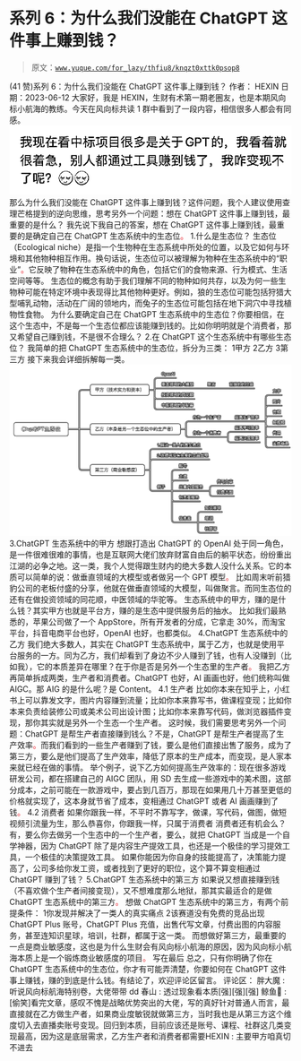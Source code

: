 # 系列 6：为什么我们没能在 ChatGPT 这件事上赚到钱？

> 原文：[`www.yuque.com/for_lazy/thfiu8/knqzt0xttk0psop8`](https://www.yuque.com/for_lazy/thfiu8/knqzt0xttk0psop8)

<ne-h2 id="a83b07ba" data-lake-id="a83b07ba"><ne-heading-ext><ne-heading-anchor></ne-heading-anchor><ne-heading-fold></ne-heading-fold></ne-heading-ext><ne-heading-content><ne-text id="u94fe39fc">(41 赞)系列 6：为什么我们没能在 ChatGPT 这件事上赚到钱？</ne-text></ne-heading-content></ne-h2> <ne-p id="uebe689f5" data-lake-id="uebe689f5"><ne-text id="u0698ad0e">作者： HEXIN</ne-text></ne-p> <ne-p id="uaaa711f0" data-lake-id="uaaa711f0"><ne-text id="ufda62032">日期：2023-06-12</ne-text></ne-p> <ne-p id="u715e2ea5" data-lake-id="u715e2ea5"><ne-text id="ue704dfbf">大家好，我是 HEXIN，生财有术第一期老圈友，也是本期风向标小航海的教练。今天在风向标共读 1 群中看到了一段内容，相信很多人都会有同感。</ne-text></ne-p> <ne-p id="u0f7ec9c1" data-lake-id="u0f7ec9c1"><ne-card data-card-name="image" data-card-type="inline" id="EZsqy" data-event-boundary="card">![](img/c273ca3e984be1ab0a720db3e90ba672.png)</ne-card></ne-p> <ne-p id="u4757a673" data-lake-id="u4757a673"><ne-text id="ue1cccb52">那么</ne-text><ne-text id="u5b6b643b" ne-bold="true">为什么我们没能在 ChatGPT 这件事上赚到钱？</ne-text><ne-text id="ubf763b96">这件问题，我个人建议使用查理芒格提到的逆向思维，思考另外一个问题：</ne-text><ne-text id="u9f1e4d84" ne-bold="true">想在 ChatGPT 这件事上赚到钱，最重要的是什么？</ne-text></ne-p> <ne-p id="u048ed21b" data-lake-id="u048ed21b"><ne-text id="u27784f87">我先说下我自己的答案，想在 ChatGPT 这件事上赚到钱，最重要的是</ne-text><ne-text id="u69dbd94c" ne-bold="true">确定自己在 ChatGPT 生态系统中的生态位</ne-text><ne-text id="ucae03e4b" style="color: rgb(236, 40, 52);">。</ne-text></ne-p> <ne-h3 id="b937c5bb" data-lake-id="b937c5bb"><ne-heading-ext><ne-heading-anchor></ne-heading-anchor><ne-heading-fold></ne-heading-fold></ne-heading-ext><ne-heading-content><ne-text id="ue4d64a99">1.什么是生态位？</ne-text></ne-heading-content></ne-h3> <ne-p id="u51b96e5e" data-lake-id="u51b96e5e"><ne-text id="u8cfd0424">生态位（Ecological niche）是指一个生物种在生态系统中所处的位置，以及它如何与环境和其他物种相互作用。换句话说，</ne-text><ne-text id="ud77bfb90" ne-bold="true">生态位可以被理解为物种在生态系统中的“职业”</ne-text><ne-text id="ub0623c77" style="color: rgb(236, 40, 52);">。</ne-text><ne-text id="u69c3bac0">它反映了物种在生态系统中的角色，包括它们的食物来源、行为模式、生活空间等等。</ne-text></ne-p> <ne-p id="u5491edb7" data-lake-id="u5491edb7"><ne-text id="u06bc85c7">生态位的概念有助于我们理解不同的物种如何共存，以及为何一些生物种可能在特定环境中表现得比其他物种更好。例如，狼的生态位可能包括狩猎大型哺乳动物，活动在广阔的领地内，而兔子的生态位可能包括在地下洞穴中寻找植物性食物。</ne-text></ne-p> <ne-p id="udb5279dc" data-lake-id="udb5279dc"><ne-text id="ub42f2f68" ne-bold="true">为什么要确定自己在 ChatGPT 生态系统中的生态位？</ne-text><ne-text id="uab7bf8b3">你要相信，在这个生态中，不是每一个生态位都应该能赚到钱的。比如你明明就是个消费者，那又希望自己赚到钱，不是很不合理么？</ne-text></ne-p> <ne-h2 id="3b99c663" data-lake-id="3b99c663"><ne-heading-ext><ne-heading-anchor></ne-heading-anchor><ne-heading-fold></ne-heading-fold></ne-heading-ext><ne-heading-content><ne-text id="u4b9cee6d">2.在 ChatGPT 这个生态系统中有哪些生态位？</ne-text></ne-heading-content></ne-h2> <ne-p id="u04c1640b" data-lake-id="u04c1640b"><ne-text id="ue623b400">我简单的把 ChatGPT 生态系统中的生态位，拆分为三类：</ne-text></ne-p> <ne-oli index-type="0"><ne-oli-i>1</ne-oli-i><ne-oli-c class="ne-oli-content" id="uf9102308" data-lake-id="uf9102308"><ne-text id="ud5d2b532">甲方</ne-text></ne-oli-c></ne-oli> <ne-oli index-type="0"><ne-oli-i>2</ne-oli-i><ne-oli-c class="ne-oli-content" id="u1e0024ec" data-lake-id="u1e0024ec"><ne-text id="u0a1d24e2">乙方</ne-text></ne-oli-c></ne-oli> <ne-oli index-type="0"><ne-oli-i>3</ne-oli-i><ne-oli-c class="ne-oli-content" id="u7bcf562e" data-lake-id="u7bcf562e"><ne-text id="ucef7e678">第三方</ne-text></ne-oli-c></ne-oli> <ne-p id="u688631fc" data-lake-id="u688631fc"><ne-text id="uc54fe36d">接下来我会详细拆解每一类。</ne-text></ne-p> <ne-p id="uece894b3" data-lake-id="uece894b3"><ne-card data-card-name="image" data-card-type="inline" id="nbYR5" data-event-boundary="card">![](img/5f2037938a35ed83e991932c20fe221e.png)</ne-card></ne-p> <ne-h3 id="8b16ade9" data-lake-id="8b16ade9"><ne-heading-ext><ne-heading-anchor></ne-heading-anchor><ne-heading-fold></ne-heading-fold></ne-heading-ext><ne-heading-content><ne-text id="ud4ff23f6">3.ChatGPT 生态系统中的甲方</ne-text></ne-heading-content></ne-h3> <ne-p id="u9067acae" data-lake-id="u9067acae"><ne-text id="ua182ee06">想跟打造出 ChatGPT 的 OpenAI 处于同一角色，是一件很难很难的事情，也是互联网大佬们放弃财富自由后的躺平状态，纷纷重出江湖的必争之地。这一类，我个人觉得跟生财内的绝大多数人没什么关系。它的本质可以简单的说：</ne-text><ne-text id="udd1a15c2" ne-bold="true">做垂直领域的大模型或者做另一个 GPT 模型</ne-text><ne-text id="u95764d0f" style="color: rgb(236, 40, 52);">。</ne-text></ne-p> <ne-p id="u31d976c1" data-lake-id="u31d976c1"><ne-text id="uaeab382b">比如周末听前猎豹公司的老板付盛的分享，他就在做垂直领域的大模型，叫做聚言。而同生态位的还有在做投资领域的同花顺，中医领域的华驼等。</ne-text></ne-p> <ne-p id="ucf32f3d7" data-lake-id="ucf32f3d7"><ne-text id="u5c866070" ne-bold="true">生态系统中的甲方，赚的是什么钱？其实甲方也就是平台方，赚的是生态中提供服务后的抽水。</ne-text></ne-p> <ne-p id="ua861d7df" data-lake-id="ua861d7df"><ne-text id="u73ead960">比如我们最熟悉的，苹果公司做了一个 AppStore，所有开发者的分成，它拿走 30%，而淘宝平台，抖音电商平台也好，OpenAI 也好，也都类似。</ne-text></ne-p> <ne-h3 id="427a99b0" data-lake-id="427a99b0"><ne-heading-ext><ne-heading-anchor></ne-heading-anchor><ne-heading-fold></ne-heading-fold></ne-heading-ext><ne-heading-content><ne-text id="u23df8bfa">4.ChatGPT 生态系统中的乙方</ne-text></ne-heading-content></ne-h3> <ne-p id="ue833dc09" data-lake-id="ue833dc09"><ne-text id="u27beaacb">我们绝大多数人，其实在 ChatGPT 生态系统中，属于乙方，也就是使用平台服务的一方。同为乙方，我们却看到了身边不少人赚到了钱，也有人没赚到（比如我），</ne-text><ne-text id="ucc7f3fc1" ne-bold="true">它的本质差异在哪里？在于你是否是另外一个生态里的生产者</ne-text><ne-text id="u72893a75" style="color: rgb(236, 40, 52);">。</ne-text></ne-p> <ne-p id="ubf3b5120" data-lake-id="ubf3b5120"><ne-text id="ud653fb93">我把乙方再简单拆成两类，生产者和消费者。ChatGPT 也好，AI 画画也好，他们统称叫做 AIGC。那 AIG 的是什么呢？是 Content。</ne-text></ne-p> <ne-h4 id="6b042c52" data-lake-id="6b042c52"><ne-heading-ext><ne-heading-anchor></ne-heading-anchor><ne-heading-fold></ne-heading-fold></ne-heading-ext><ne-heading-content><ne-text id="uf0b35fbd">4.1 生产者</ne-text></ne-heading-content></ne-h4> <ne-p id="u86301092" data-lake-id="u86301092"><ne-text id="udadba9e4">比如你本来在知乎上，小红书上可以靠发文字，图片内容赚到流量；比如你本来靠写书，做课程变现；比如你本来负责给装修公司或美术公司出设计图；比如你本来靠写代码，做浏览器插件变现，那你其实就是另外一个生态一个生产者。</ne-text></ne-p> <ne-p id="uf8e11823" data-lake-id="uf8e11823"><ne-text id="u00209b38">这时候，我们需要思考另外一个问题：</ne-text><ne-text id="u9701c8da" ne-bold="true">ChatGPT 是帮生产者直接赚到钱么？不是，ChatGPT 是帮生产者提高了生产效率</ne-text><ne-text id="u77d1dcf8" style="color: rgb(236, 40, 52);">。</ne-text><ne-text id="u34acd14d">而我们看到的一些生产者赚到了钱，要么是他们直接出售了服务，成为了第三方，要么是他们提高了生产效率，降低了原本的生产成本，而变现，是人家本来就已经在做的事情。</ne-text></ne-p> <ne-p id="u72ff7489" data-lake-id="u72ff7489"><ne-text id="uc72e6199">举个例子，说下乙方如何提高生产效率的：现在很多游戏研发公司，都在搭建自己的 AIGC 团队，用 SD 去生成一些游戏中的美术图，这部分成本，之前可能在一款游戏中，要占到几百万，那现在如果用几十万甚至更低的价格就实现了，</ne-text><ne-text id="u2cc3ebda" ne-bold="true">这本身就节省了成本，变相通过 ChatGPT 或者 AI 画画赚到了钱</ne-text><ne-text id="u52a63577" style="color: rgb(236, 40, 52);">。</ne-text></ne-p> <ne-h4 id="b2e55c55" data-lake-id="b2e55c55"><ne-heading-ext><ne-heading-anchor></ne-heading-anchor><ne-heading-fold></ne-heading-fold></ne-heading-ext><ne-heading-content><ne-text id="u0c4d89b8">4.2 消费者</ne-text></ne-heading-content></ne-h4> <ne-p id="u8a89b236" data-lake-id="u8a89b236"><ne-text id="ud38c9a4c">如果你跟我一样，不平时不靠写字，做课，写代码，做图，做短视频引流量为生，那么恭喜你，你跟我一样，只属于消费者</ne-text></ne-p> <ne-p id="udbfa2ead" data-lake-id="udbfa2ead"><ne-text id="u55c2a4c8">消费者还有机会么？有，要么你去做另一个生态中的一个生产者，要么，就</ne-text><ne-text id="u4832956a" ne-bold="true">把 ChatGPT 当成是一个自学神器</ne-text><ne-text id="u5029227a">，因为 ChatGPT 除了是内容生产提效工具，也还是一个极佳的学习提效工具，一个极佳的决策提效工具。</ne-text></ne-p> <ne-p id="uf8f59569" data-lake-id="uf8f59569"><ne-text id="u43ed4a10">如果你能</ne-text><ne-text id="u95907a84" ne-bold="true">因为你自身的技能提高了，决策能力提高了，公司多给你发工资，或者找到了更好的职位，这个算不算变相通过 ChatGPT 赚到了钱？</ne-text></ne-p> <ne-h3 id="2c2204c1" data-lake-id="2c2204c1"><ne-heading-ext><ne-heading-anchor></ne-heading-anchor><ne-heading-fold></ne-heading-fold></ne-heading-ext><ne-heading-content><ne-text id="uada9cc01">5.ChatGPT 生态系统中的第三方</ne-text></ne-heading-content></ne-h3> <ne-p id="u14bf5004" data-lake-id="u14bf5004"><ne-text id="u257444ec">如果说又想直接赚到钱（不喜欢做个生产者间接变现），又不想难度那么地狱，那其实</ne-text><ne-text id="u1e93247b" ne-bold="true">最适合的是做 ChatGPT 生态系统中的第三方</ne-text><ne-text id="u22958ee8" style="color: rgb(236, 40, 52);">。</ne-text></ne-p> <ne-p id="u8e2f41c2" data-lake-id="u8e2f41c2"><ne-text id="u54079233">想做 ChatGPT 生态系统中的第三方，有两个前提条件：</ne-text></ne-p> <ne-oli index-type="0"><ne-oli-i>1</ne-oli-i><ne-oli-c class="ne-oli-content" id="uefffec6b" data-lake-id="uefffec6b"><ne-text id="ue4df92f2">你发现并解决了一类人的真实痛点</ne-text></ne-oli-c></ne-oli> <ne-oli index-type="0"><ne-oli-i>2</ne-oli-i><ne-oli-c class="ne-oli-content" id="u7fce516a" data-lake-id="u7fce516a"><ne-text id="ude1acdca">该赛道没有免费的竞品出现</ne-text></ne-oli-c></ne-oli> <ne-p id="uf8d56880" data-lake-id="uf8d56880"><ne-text id="u2316ae49">ChatGPT Plus 账号，ChatGPT Plus 充值，出售代写文章，付费出图的内容服务，甚至连知识星球，培训，社群，都属于这一类。</ne-text></ne-p> <ne-p id="ud00e2ade" data-lake-id="ud00e2ade"><ne-text id="u0a55cf5d">而想做好第三方，最重要的一点是商业敏感度，这也是为什么生财会有风向标小航海的原因，因为</ne-text><ne-text id="u2420abd9" ne-bold="true">风向标小航海本质上是一个锻炼商业敏感度的项目</ne-text><ne-text id="uf04e4c33" style="color: rgb(236, 40, 52);">。</ne-text></ne-p> <ne-h3 id="9d0b365b" data-lake-id="9d0b365b"><ne-heading-ext><ne-heading-anchor></ne-heading-anchor><ne-heading-fold></ne-heading-fold></ne-heading-ext><ne-heading-content><ne-text id="uf686ea99">写在最后</ne-text></ne-heading-content></ne-h3> <ne-p id="u4dfeef75" data-lake-id="u4dfeef75"><ne-text id="u1620f342">总之，只有你明确了你在 ChatGPT 生态系统中的生态位，你才有可能弄清楚，你要如何在 ChatGPT 这件事上赚钱，赚的到底是什么钱。有结论了，欢迎评论区留言。</ne-text></ne-p> <ne-hole id="u130aeac0" data-lake-id="u130aeac0"><ne-card data-card-name="hr" data-card-type="block" id="R9kr4" data-event-boundary="card"><ne-p id="ue40e58c7" data-lake-id="ue40e58c7"><ne-text id="udd3a1fc6">评论区：</ne-text></ne-p> <ne-p id="u7aeca377" data-lake-id="u7aeca377"><ne-text id="u034a71ee">胖大魔 : 听说风向标航海特别卷，大佬带带 dd</ne-text> <ne-text id="ubd9ec86f">春山 : 透过现象看本质[强][强][强]</ne-text> <ne-text id="udf55390f">鲸鱼🐳 : [偷笑]看完文章，感叹不愧是战略优势突出的大佬，写的真好</ne-text><ne-text id="uca6d2e03" ne-sub="true">针对普通人而言，最直接就在乙方做生产者，如果商业度敏锐就做第三方，当时我也是从第三方这个维度切入去直播卖账号变现。回归到本质，目前应该还是账号、课程、社群这几类变现最高，因为这是底层需求，乙方生产者和消费者都需要</ne-text><ne-text id="ueb6f8c16">HEXIN : 主要甲方咱真切不进去</ne-text></ne-p></ne-card></ne-hole>